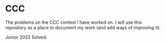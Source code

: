 # CCC

The problems on the CCC contest I have worked on. I will use this repository as a place to document my work (and add ways of improving it). 


Junior 2022 Solved.
















